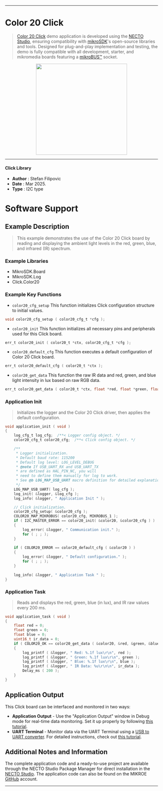 
---
# Color 20 Click

> [Color 20 Click](https://www.mikroe.com/?pid_product=MIKROE-6547) demo application is developed using
the [NECTO Studio](https://www.mikroe.com/necto), ensuring compatibility with [mikroSDK](https://www.mikroe.com/mikrosdk)'s
open-source libraries and tools. Designed for plug-and-play implementation and testing, the demo is fully compatible with
all development, starter, and mikromedia boards featuring a [mikroBUS&trade;](https://www.mikroe.com/mikrobus) socket.

<p align="center">
  <img src="https://www.mikroe.com/?pid_product=MIKROE-6547&image=1" height=300px>
</p>

---

#### Click Library

- **Author**        : Stefan Filipovic
- **Date**          : Mar 2025.
- **Type**          : I2C type

# Software Support

## Example Description

> This example demonstrates the use of the Color 20 Click board by reading
and displaying the ambient light levels in the red, green, blue, and infrared (IR) spectrum.

### Example Libraries

- MikroSDK.Board
- MikroSDK.Log
- Click.Color20

### Example Key Functions

- `color20_cfg_setup` This function initializes Click configuration structure to initial values.
```c
void color20_cfg_setup ( color20_cfg_t *cfg );
```

- `color20_init` This function initializes all necessary pins and peripherals used for this Click board.
```c
err_t color20_init ( color20_t *ctx, color20_cfg_t *cfg );
```

- `color20_default_cfg` This function executes a default configuration of Color 20 Click board.
```c
err_t color20_default_cfg ( color20_t *ctx );
```

- `color20_get_data` This function the raw IR data and red, green, and blue light intensity in lux based on raw RGB data.
```c
err_t color20_get_data ( color20_t *ctx, float *red, float *green, float *blue, uint16_t *ir_data );
```

### Application Init

> Initializes the logger and the Color 20 Click driver, then applies the default configuration.

```c
void application_init ( void )
{
    log_cfg_t log_cfg;  /**< Logger config object. */
    color20_cfg_t color20_cfg;  /**< Click config object. */

    /** 
     * Logger initialization.
     * Default baud rate: 115200
     * Default log level: LOG_LEVEL_DEBUG
     * @note If USB_UART_RX and USB_UART_TX 
     * are defined as HAL_PIN_NC, you will 
     * need to define them manually for log to work. 
     * See @b LOG_MAP_USB_UART macro definition for detailed explanation.
     */
    LOG_MAP_USB_UART( log_cfg );
    log_init( &logger, &log_cfg );
    log_info( &logger, " Application Init " );

    // Click initialization.
    color20_cfg_setup( &color20_cfg );
    COLOR20_MAP_MIKROBUS( color20_cfg, MIKROBUS_1 );
    if ( I2C_MASTER_ERROR == color20_init( &color20, &color20_cfg ) ) 
    {
        log_error( &logger, " Communication init." );
        for ( ; ; );
    }
    
    if ( COLOR20_ERROR == color20_default_cfg ( &color20 ) )
    {
        log_error( &logger, " Default configuration." );
        for ( ; ; );
    }
    
    log_info( &logger, " Application Task " );
}
```

### Application Task

> Reads and displays the red, green, blue (in lux), and IR raw values every 200 ms.

```c
void application_task ( void )
{
    float red = 0;
    float green = 0;
    float blue = 0;
    uint16_t ir_data = 0;
    if ( COLOR20_OK == color20_get_data ( &color20, &red, &green, &blue, &ir_data ) )
    {
        log_printf ( &logger, " Red: %.1f lux\r\n", red );
        log_printf ( &logger, " Green: %.1f lux\r\n", green );
        log_printf ( &logger, " Blue: %.1f lux\r\n", blue );
        log_printf ( &logger, " IR Data: %u\r\n\n", ir_data );
        Delay_ms ( 200 );
    }
}
```

## Application Output

This Click board can be interfaced and monitored in two ways:
- **Application Output** - Use the "Application Output" window in Debug mode for real-time data monitoring.
Set it up properly by following [this tutorial](https://www.youtube.com/watch?v=ta5yyk1Woy4).
- **UART Terminal** - Monitor data via the UART Terminal using
a [USB to UART converter](https://www.mikroe.com/click/interface/usb?interface*=uart,uart). For detailed instructions,
check out [this tutorial](https://help.mikroe.com/necto/v2/Getting%20Started/Tools/UARTTerminalTool).

## Additional Notes and Information

The complete application code and a ready-to-use project are available through the NECTO Studio Package Manager for 
direct installation in the [NECTO Studio](https://www.mikroe.com/necto). The application code can also be found on
the MIKROE [GitHub](https://github.com/MikroElektronika/mikrosdk_click_v2) account.

---
